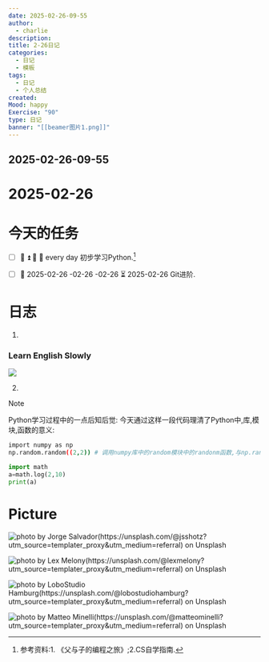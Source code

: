 ```yaml
---
date: 2025-02-26-09-55
author:
  - charlie
description: 
title: 2-26日记
categories:
  - 日记
  - 模板
tags:
  - 日记
  - 个人总结
created: 
Mood: happy
Exercise: "90"
type: 日记
banner: "[[beamer图片1.png]]"
---
```

## 2025-02-26-09-55

# 2025-02-26


# 今天的任务

- [ ] 🛫 ⏫ 🔁  📅 every day 初步学习Python.[^1]
- [ ]    📅 2025-02-26 -02-26 -02-26 ⏳ 2025-02-26 Git进阶.










# 日志

1. 
### Learn English Slowly
![](https://www.youtube.com/watch?v=JyGOIu5I_Eg&ab_channel=EnglishSpeakingSuccess)

2. 
> [!note]
> Python学习过程中的一点后知后觉:
> 今天通过这样一段代码理清了Python中,库,模块,函数的意义:
> ```bash
> import numpy as np
> np.random.random((2,2)) # 调用numpy库中的random模块中的randonm函数,与np.random,不同
> ```

```python
import math 
a=math.log(2,10)
print(a)
```


# Picture

![photo by Jorge Salvador(https://unsplash.com/@jsshotz?utm_source=templater_proxy&utm_medium=referral) on Unsplash](https://images.unsplash.com/photo-1597211165861-29ef11229300?crop=entropy&cs=srgb&fm=jpg&ixid=M3w2NDU1OTF8MHwxfHJhbmRvbXx8fHx8fHx8fDE3NDA1MzQ5NTV8&ixlib=rb-4.0.3&q=85)

![photo by Lex Melony(https://unsplash.com/@lexmelony?utm_source=templater_proxy&utm_medium=referral) on Unsplash](https://images.unsplash.com/photo-1629971459025-2c73de204a6d?crop=entropy&cs=srgb&fm=jpg&ixid=M3w2NDU1OTF8MHwxfHJhbmRvbXx8fHx8fHx8fDE3NDA1MzQ5NTV8&ixlib=rb-4.0.3&q=85&w=200&h=200)

![photo by LoboStudio Hamburg(https://unsplash.com/@lobostudiohamburg?utm_source=templater_proxy&utm_medium=referral) on Unsplash](https://images.unsplash.com/photo-1473503993293-84743f5fda84?crop=entropy&cs=srgb&fm=jpg&ixid=M3w2NDU1OTF8MHwxfHJhbmRvbXx8fHx8fHx8fDE3NDA1MzQ5NTV8&ixlib=rb-4.0.3&q=85&w=200&h=200)

![photo by Matteo Minelli(https://unsplash.com/@matteominelli?utm_source=templater_proxy&utm_medium=referral) on Unsplash](https://images.unsplash.com/reserve/unsplash_524010c76b52a_1.JPG?crop=entropy&cs=srgb&fm=jpg&ixid=M3w2NDU1OTF8MHwxfHJhbmRvbXx8fHx8fHx8fDE3NDA1MzQ5NTV8&ixlib=rb-4.0.3&q=85&w=200&h=200)


[^1]: 参考资料:1. 《父与子的编程之旅》;2.CS自学指南.


